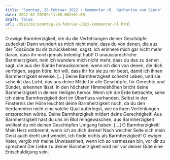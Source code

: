 ```yaml
---
title: 'Sonntag, 20 Februar 2022 : Kommentar Hl. Katharina von Siena'
date: 2022-02-20T09:11:00.001+01:00
draft: false
url: /2022/02/sonntag-20-februar-2022-kommentar-hl.html
---
```


O ewige Barmherzigkeit, die du die Verfehlungen deiner Geschöpfe zudeckst! Dann wundert es mich nicht mehr, dass du von denen, die aus der Todsünde zu dir zurückkehren, sagst: Ich erinnere mich gar nicht mehr daran, dass ihr mich jemals beleidigt habt! O unaussprechliche Barmherzigkeit, nein ich wundere mich nicht mehr, dass du das zu denen sagt, die aus der Sünde herauskommen, wenn ich dich von denen, die dich verfolgen, sagen höre: Ich will, dass ihr für sie zu mir betet, damit ich ihnen Barmherzigkeit erweise. \[…\] Deine Barmherzigkeit schenkt Leben, und sie schenkt das Licht, das uns deine Milde für alle Geschöpfe, für Gerechte und Sünder, erkennen lässt. In den höchsten Himmelshöhen bricht deine Barmherzigkeit in deinen Heiligen hervor. Wenn ich die Erde betrachte, sehe ich deine Barmherzigkeit dort im Überfluss vorhanden. Selbst in der Finsternis der Hölle leuchtet deine Barmherzigkeit noch, da du den Verdammten nicht eine solche Qual auferlegst, wie es ihren Verfehlungen entsprechen würde. Deine Barmherzigkeit mildert deine Gerechtigkeit! Aus Barmherzigkeit hast du uns im Blut reingewaschen, aus Barmherzigkeit wolltest du mit deinen Geschöpfen Umgang haben. \[…\] O Barmherzigkeit! Mein Herz entbrennt, wenn ich an dich denke! Nach welcher Seite sich mein Geist auch dreht und wendet, ich finde nichts als Barmherzigkeit! O ewiger Vater, vergib mir meine Unwissenheit, wenn ich so vermessen bin, vor dir zu sprechen! Die Liebe zu deiner Barmherzigkeit wird mir vor deiner Güte eine Entschuldigung sein.